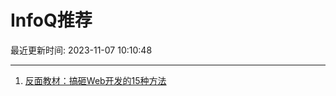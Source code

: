 # InfoQ推荐

最近更新时间: 2023-11-07 10:10:48

--- 
1. [反面教材：搞砸Web开发的15种方法](https://www.infoq.cn/article/Jcw2CoqgL7kohbf5s6KP) 
